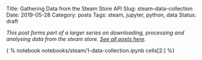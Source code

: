 Title: Gathering Data from the Steam Store API
Slug: steam-data-collection
Date: 2019-05-28
Category: posts
Tags: steam, jupyter, python, data
Status: draft

*This post forms part of a larger series on downloading, processing and analysing data from the steam store. [See all posts here]({tag}steam).*

{ % notebook notebooks/steam/1-data-collection.ipynb cells[2:] %}